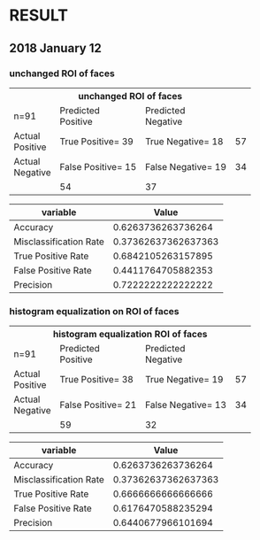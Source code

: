 # RESULT

## 2018 January 12
### unchanged ROI of faces

<table>
  <tr>
    <th colspan="4">unchanged ROI of faces<br></th>
  </tr>
  <tr>
    <td>n=91</td>
    <td>Predicted<br>Positive<br></td>
    <td>Predicted<br>Negative<br></td>
    <td></td>
  </tr>
  <tr>
    <td>Actual<br>Positive<br></td>
    <td>True Positive= 39</td>
    <td>True Negative= 18</td>
    <td>57</td>
  </tr>
  <tr>
    <td>Actual<br>Negative<br></td>
    <td>False Positive= 15</td>
    <td>False Negative= 19</td>
    <td>34</td>
  </tr>
  <tr>
    <td></td>
    <td>54</td>
    <td>37</td>
    <td></td>
  </tr>
</table>

| variable | Value|
|---|---|
|Accuracy | 0.6263736263736264|
|Misclassification Rate | 0.37362637362637363|
|True Positive Rate | 0.6842105263157895|
|False Positive Rate | 0.4411764705882353|
|Precision | 0.7222222222222222|


### histogram equalization on ROI of faces

<table>
  <tr>
    <th colspan="4">histogram equalization ROI of faces</th>
  </tr>
  <tr>
    <td>n=91</td>
    <td>Predicted<br>Positive<br></td>
    <td>Predicted<br>Negative<br></td>
    <td></td>
  </tr>
  <tr>
    <td>Actual<br>Positive<br></td>
    <td>True Positive= 38</td>
    <td>True Negative= 19</td>
    <td>57</td>
  </tr>
  <tr>
    <td>Actual<br>Negative<br></td>
    <td>False Positive= 21</td>
    <td>False Negative= 13</td>
    <td>34</td>
  </tr>
  <tr>
    <td></td>
    <td>59</td>
    <td>32</td>
    <td></td>
  </tr>
</table>


| variable | Value|
|---|---|
|Accuracy | 0.6263736263736264|
|Misclassification Rate | 0.37362637362637363|
|True Positive Rate | 0.6666666666666666|
|False Positive Rate | 0.6176470588235294|
|Precision | 0.6440677966101694|
